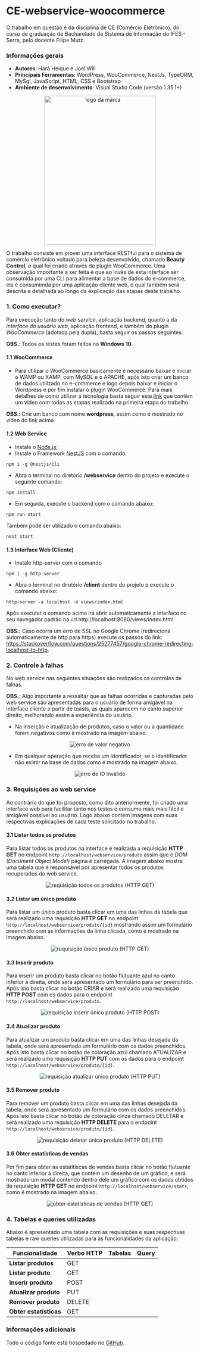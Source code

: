 # CE-webservice-woocommerce
O trabalho em questão é da disciplina de CE (Comércio Eletrônico), do curso de graduação de Bacharelado de Sistema de Informação do IFES - Serra, pelo docente Filipe Mutz.

### Informações gerais
- **Autores**: Harã Heique e Joel Will
- **Principais Ferramentas**:  WordPress, WooCommerce, NestJs, TypeORM, MySql, JavaScript, HTML, CSS e Bootstrap
- **Ambiente de desenvolvimento**: Visual Studio Code (versão 1.35.1+)

<p align="center">
    <img src="./docs/images/logo.png" alt="logo da marca" title="Logo Beauty Control" width="300" height="400"/>
</p>

O trabalho consiste em prover uma interface RESTful para o sistema de comércio eletrônico voltado para beleza desenvolvido, chamado **Beauty Control**, o qual foi criado através do plugin WooCommerce.
Uma observação importante a ser feita é que ao invés de esta interface ser consumida por uma CLI para alimentar a base de dados do e-commerce, ela é consumimda por uma aplicação cliente web, o qual também será descrita e detalhada ao longo da explicação das etapas deste trabalho.

### 1. Como executar?
Para execução tanto do *web service*, aplicação backend, quanto a da *interface do usuário web*, aplicação frontend, e também do plugin *WooCommerce* (adotada pela dupla), basta seguir os passos seguintes. 

**OBS**.: Todos os testes foram feitos no **Windows 10**.

#### 1.1 WooCommerce
- Para utilizar o WooCommerce basicamente é necessário baixar e iniciar o WAMP ou XAMP, com MySQL e o APACHE, após isto criar um banco de dados utilizado no e-commerce e logo depois baixar e iniciar o Wordpress e por fim instalar o plugin WooCommerce. Para mais detalhes de como utilizar a tecnologia basta seguir este [link](https://drive.google.com/file/d/1WXa7nEO55oRmkdD-6l8sI07nZUfCudiQ/view) que contém um vídeo com todas as etapas realizado na primeira etapa do trabalho.

**OBS**.: Crie um banco com nome **wordpress**, assim como é mostrado no vídeo do link acima.

#### 1.2 Web Service
- Instale o [Node.js](https://nodejs.org/en/);
- Instale o Framework [NestJS](https://nestjs.com/) com o comando:

```console
npm i -g @nestjs/cli
```

- Abra o terminal no diretório **/webservice** dentro do projeto e execute o seguinte comando:

```console
npm install
```

- Em seguida, execute o backend com o comando abaixo:

```console
npm run start
```

Também pode ser utilizado o comando abaixo:

```console
nest start 
```

#### 1.3 Interface Web (Cliente)
- Instale http-server com o comando

```console
npm i -g http-server
```

- Abra o terminal no diretório **/client** dentro do projeto e execute o comando abaixo:

```console
http-server -a localhost -o views/index.html
```

Após executar o comando acima irá abrir automaticamente a interface no seu navegador padrão na url http://localhost:8080/views/index.html.

**OBS.:** Caso ocorra um erro de SSL no Google Chrome (redireciona automaticamente de http para https) execute os passos do link: https://stackoverflow.com/questions/25277457/google-chrome-redirecting-localhost-to-http.


### 2. Controle à falhas
No web service nas seguintes situações são realizados os controles de falhas: 

**OBS.:** Algo importante a ressaltar que as falhas ocorridas e capturadas pelo web service são apresentadas para o usuário de forma amigável na interface cliente a partir de toasts, as quais aparecem no canto superior direito, melhorando assim a experiência do usuário.

- Na inserção e atualização de produtos, caso o valor ou a quantidade forem negativos como é mostrado na imagem abaixo.

<p align="center">
    <img src="./docs/images/controle-falhas/erro-valor-negativo.png" alt="erro de valor negativo" title="Erro de valor negativo na inserção ou atualização do produto"/>
</p>

- Em qualquer operação que receba um identificador, se o identificador não existir na base de dados como é mostrado na imagem abaixo.

<p align="center">
    <img src="./docs/images/controle-falhas/erro-id-invalido.png" alt="erro de ID inválido" title="Erro de ID não existente na base de dados"/>
</p>

### 3. Requisições ao web service
Ao contrário do que foi proposto, como dito anteriormente, foi criado uma interface web para facilitar tanto nos testes e consumo mais mais fácil e amigável possível ao usuário. Logo abaixo contém imagens com suas respectivas explicações de cada teste solicitado no trabalho.

#### 3.1 Listar todos os produtos
Para listar todos os produtos na interface é realizada a requisição **HTTP GET** no endpoint `http://localhost/webservice/produto` assim que o *DOM (Document Object Model)* página é carregada. A imagem abaixo mostra uma tabela que é responsável por apresentar todos os produtos recuperados do web service.

<p align="center">
    <img src="./docs/images/requisicoes-webservice/listar-todos-produtos.png" alt="requisição todos os produtos (HTTP GET)" title="Listar todos os produtos"/>
</p>

#### 3.2 Listar um único produto
Para listar um único produto basta clicar em uma das linhas da tabela que será realizado uma requisição **HTTP GET** no endpoint `http://localhost/webservice/produto/{id}` mostrando assim um formulário preenchido com as informações da linha clicada, como é mostrado na imagem abaixo.

<p align="center">
    <img src="./docs/images/requisicoes-webservice/listar-unico-produto.png" alt="requisição único produto (HTTP GET)" title="Listar um único produto"/>
</p>

#### 3.3 Inserir produto
Para inserir um produto basta clicar no botão flutuante azul no canto inferior à direita, onde será apresentado um formulário para ser preenchido. Após isto basta clicar no botão CRIAR e será realizado uma requisição **HTTP POST** com os dados para o endpoint `http://localhost/webservice/produto`.

<p align="center">
    <img src="./docs/images/requisicoes-webservice/inserir-produto.png" alt="requisição inserir único produto (HTTP POST)" title="Inserir um produto"/>
</p>

#### 3.4 Atualizar produto
Para atualizar um produto basta clicar em uma das linhas desejada da tabela, onde será apresentado um formulário com os dados preenchidos. Após isto basta clicar no botão de coloração azul chamado ATUALIZAR e será realizado uma requisição **HTTP PUT** com os dados para o endpoint `http://localhost/webservice/produto/{id}`.

<p align="center">
    <img src="./docs/images/requisicoes-webservice/atualizar-produto.png" alt="requisição atualizar único produto (HTTP PUT)" title="Atualizar um produto"/>
</p>

#### 3.5 Remover produto
Para remover um produto basta clicar em uma das linhas desejada da tabela, onde será apresentado um formulário com os dados preenchidos. Após isto basta clicar no botão de coloração cinza chamado DELETAR e será realizado uma requisição **HTTP DELETE** para o endpoint `http://localhost/webservice/produto/{id}`.

<p align="center">
    <img src="./docs/images/requisicoes-webservice/deletar-produto.png" alt="requisição deletar único produto (HTTP DELETE)" title="Deletar um produto"/>
</p>

#### 3.6 Obter estatísticas de vendas
Por fim para obter as estatítiscas de vendas basta clicar no botão flutuante no canto inferior à direita, que contém um desenho de um gráfico, e será mostrado um modal contendo dentro dele um gráfico com os dados obtidos da requisição **HTTP GET** no endpoint `http://localhost/webservice/stats`, como é mostrado na imagem abaixo.

<p align="center">
    <img src="./docs/images/requisicoes-webservice/obter-estatisticas-vendas.png" alt="obter estatísticas de vendas (HTTP GET)" title="Obter estatísticas de vendas"/>
</p>

### 4. Tabelas e queries utilizadas
Abaixo é apresentado uma tabela com as requisições e suas respectivas tabelas e raw queries utilizadas para as funcionalidades da aplicação:

Funcionalidade|Verbo HTTP|Tabelas|Query
---|---|---|---
**Listar produtos**|GET||
**Listar produto**|GET||
**Inserir produto**|POST||
**Atualizar produto**|PUT||
**Remover produto**|DELETE||
**Obter estatísticas**|GET||


### Informações adicionais
Todo o código fonte está hospedado no [GitHub](https://github.com/HaraHeique/CE-webservice-woocommerce).



  



